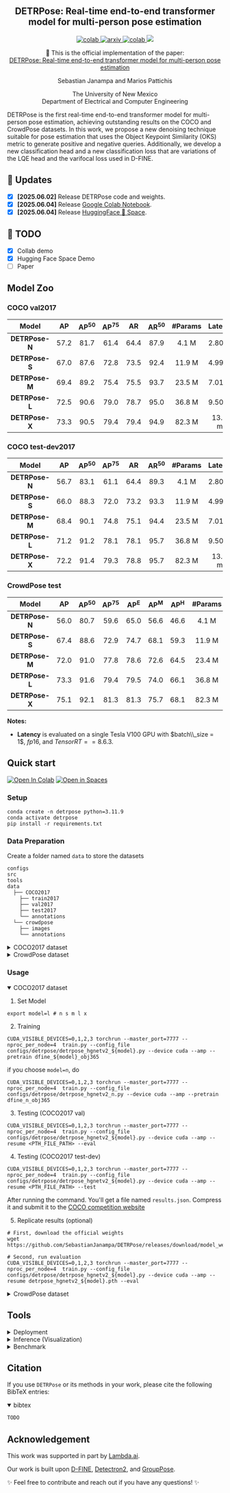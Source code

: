 
<h2 align="center">
  DETRPose: Real-time end-to-end transformer model for multi-person pose estimation
</h2>

<p align="center">
  <a href="https://github.com/SebastianJanampa/DETRPose/blob/main/LICENSE">
        <img alt="colab" src="https://img.shields.io/badge/license-apache%202.0-blue?style=for-the-badge">
  </a>

  <a href="">
        <img alt="arxiv" src="https://img.shields.io/badge/-paper-gray?style=for-the-badge&logo=arxiv&labelColor=red">
  </a>
  
  <a href="https://colab.research.google.com/github/SebastianJanampa/DETRPose/blob/main/DETRPose_tutorial.ipynb">
        <img alt="colab" src="https://img.shields.io/badge/-colab-blue?style=for-the-badge&logo=googlecolab&logoColor=white&labelColor=%23daa204&color=yellow">
  </a>

  <a href="https://huggingface.co/spaces/SebasJanampa/DETRPose">
      <img src='https://img.shields.io/badge/-SPACE-orange?style=for-the-badge&logo=huggingface&logoColor=white&labelColor=FF5500&color=orange'>
   </a>
   
</p>

<p align="center">
    📄 This is the official implementation of the paper:
    <br>
    <a href="">DETRPose: Real-time end-to-end transformer model for multi-person pose estimation</a>
</p>

</p>


<p align="center">
Sebastian Janampa and Marios Pattichis
</p>

<p align="center">
The University of New Mexico
  <br>
Department of Electrical and Computer Engineering
</p>

DETRPose is the first real-time end-to-end transformer model for multi-person pose estimation, 
achieving outstanding results on the COCO and CrowdPose datasets. In this work, we propose a 
new denoising technique suitable for pose estimation that uses the Object Keypoint Similarity (OKS) 
metric to generate positive and negative queries. Additionally, we develop a new classification head 
and a new classification loss that are variations of the LQE head and the varifocal loss used in D-FINE.


## 🚀 Updates
- [x] **\[2025.06.02\]** Release DETRPose code and weights.
- [x] **\[2025.06.04\]** Release [Google Colab Notebook](https://colab.research.google.com/github/SebastianJanampa/DETRPose/blob/main/DETRPose_tutorial.ipynb).
- [x] **\[2025.06.04\]** Release [HuggingFace 🤗 Space](https://huggingface.co/spaces/SebasJanampa/DETRPose).

## 📝 TODO
- [x] Collab demo
- [x] Hugging Face Space Demo
- [ ] Paper

## Model Zoo
### COCO val2017
| Model  | AP | AP<sup>50</sup> | AP<sup>75</sup> | AR | AR<sup>50</sup> | #Params | Latency | GFLOPs | config | checkpoint |
| :---: | :---: |  :---: | :---: | :---: | :---: | :---: | :---: | :---: | :---: | :---: | 
**DETRPose-N** | 57.2 | 81.7 | 61.4 | 64.4 | 87.9 | 4.1 M | 2.80 ms | 9.3 | [py](https://github.com/SebastianJanampa/DETRPose/blob/main/configs/detrpose/detrpose_hgnetv2_n.py) | [57.2](https://github.com/SebastianJanampa/DETRPose/releases/download/model_weights/detrpose_hgnetv2_n.pth) | 
**DETRPose-S** | 67.0 | 87.6 | 72.8 | 73.5 | 92.4 | 11.9 M | 4.99 ms | 33.1 | [py](https://github.com/SebastianJanampa/DETRPose/blob/main/configs/detrpose/detrpose_hgnetv2_s.py) | [67.0](https://github.com/SebastianJanampa/DETRPose/releases/download/model_weights/detrpose_hgnetv2_s.pth) | 
**DETRPose-M** | 69.4 | 89.2 | 75.4 | 75.5 | 93.7 | 23.5 M | 7.01 ms | 67.3 | [py](https://github.com/SebastianJanampa/DETRPose/blob/main/configs/detrpose/detrpose_hgnetv2_m.py) | [69.4](https://github.com/SebastianJanampa/DETRPose/releases/download/model_weights/detrpose_hgnetv2_m.pth) | 
**DETRPose-L** | 72.5 | 90.6 | 79.0 | 78.7 | 95.0 | 36.8 M | 9.50 ms | 107.1 | [py](https://github.com/SebastianJanampa/DETRPose/blob/main/configs/detrpose/detrpose_hgnetv2_l.py) | [72.5](https://github.com/SebastianJanampa/DETRPose/releases/download/model_weights/detrpose_hgnetv2_l.pth) | 
**DETRPose-X** | 73.3 | 90.5 | 79.4 | 79.4 | 94.9 | 82.3 M | 13.31 ms | 239.5 | [py](https://github.com/SebastianJanampa/DETRPose/blob/main/configs/detrpose/detrpose_hgnetv2_x.py) | [73.3](https://github.com/SebastianJanampa/DETRPose/releases/download/model_weights/detrpose_hgnetv2_x.pth) | 

### COCO test-dev2017
| Model  | AP | AP<sup>50</sup> | AP<sup>75</sup> | AR | AR<sup>50</sup> | #Params | Latency | GFLOPs | config | checkpoint |
| :---: | :---: |  :---: | :---: | :---: | :---: | :---: | :---: | :---: | :---: | :---: | 
**DETRPose-N** | 56.7 | 83.1 | 61.1 | 64.4 | 89.3 | 4.1 M | 2.80 ms | 9.3 | [py](https://github.com/SebastianJanampa/DETRPose/blob/main/configs/detrpose/detrpose_hgnetv2_n.py) | [56.7](https://github.com/SebastianJanampa/DETRPose/releases/download/model_weights/detrpose_hgnetv2_n.pth) | 
**DETRPose-S** | 66.0 | 88.3 | 72.0 | 73.2 | 93.3 | 11.9 M | 4.99 ms | 33.1 | [py](https://github.com/SebastianJanampa/DETRPose/blob/main/configs/detrpose/detrpose_hgnetv2_s.py) | [66.0](https://github.com/SebastianJanampa/DETRPose/releases/download/model_weights/detrpose_hgnetv2_s.pth) | 
**DETRPose-M** | 68.4 | 90.1 | 74.8 | 75.1 | 94.4 | 23.5 M | 7.01 ms | 67.3 | [py](https://github.com/SebastianJanampa/DETRPose/blob/main/configs/detrpose/detrpose_hgnetv2_m.py) | [88.3](https://github.com/SebastianJanampa/DETRPose/releases/download/model_weights/detrpose_hgnetv2_m.pth) | 
**DETRPose-L** | 71.2 | 91.2 | 78.1 | 78.1 | 95.7 | 36.8 M | 9.50 ms | 107.1 | [py](https://github.com/SebastianJanampa/DETRPose/blob/main/configs/detrpose/detrpose_hgnetv2_l.py) | [71.2](https://github.com/SebastianJanampa/DETRPose/releases/download/model_weights/detrpose_hgnetv2_l.pth) | 
**DETRPose-X** | 72.2 | 91.4 | 79.3 | 78.8 | 95.7 | 82.3 M | 13.31 ms | 239.5 | [py](https://github.com/SebastianJanampa/DETRPose/blob/main/configs/detrpose/detrpose_hgnetv2_x.py) | [72.2](https://github.com/SebastianJanampa/DETRPose/releases/download/model_weights/detrpose_hgnetv2_x.pth) | 

### CrowdPose test
| Model  | AP | AP<sup>50</sup> | AP<sup>75</sup> | AP<sup>E</sup> | AP<sup>M</sup> | AP<sup>H</sup> | #Params | Latency | GFLOPs | config | checkpoint |
| :---: | :---: |  :---: | :---: | :---: | :---: | :---: | :---: | :---: | :---: | :---: | :---: | 
**DETRPose-N** | 56.0 | 80.7 | 59.6 | 65.0 | 56.6 | 46.6 | 4.1 M | 2.72 ms | 8.8 | [py](https://github.com/SebastianJanampa/DETRPose/blob/main/configs/detrpose/detrpose_hgnetv2_n_crowdpose.py) | [57.2](https://github.com/SebastianJanampa/DETRPose/releases/download/model_weights/detrpose_hgnetv2_n_crowdpose.pth) | 
**DETRPose-S** | 67.4 | 88.6 | 72.9 | 74.7 | 68.1 | 59.3 | 11.9 M | 4.80 ms | 31.3  | [py](https://github.com/SebastianJanampa/DETRPose/blob/main/configs/detrpose/detrpose_hgnetv2_s_crowdpose.py) | [67.0](https://github.com/SebastianJanampa/DETRPose/releases/download/model_weights/detrpose_hgnetv2_s_crowdpose.pth) | 
**DETRPose-M** | 72.0 | 91.0 | 77.8 | 78.6 | 72.6 | 64.5 | 23.4 M | 6.86 ms | 64.9  | [py](https://github.com/SebastianJanampa/DETRPose/blob/main/configs/detrpose/detrpose_hgnetv2_m_crowdpose.py) | [69.4](https://github.com/SebastianJanampa/DETRPose/releases/download/model_weights/detrpose_hgnetv2_m_crowdpose.pth) | 
**DETRPose-L** | 73.3 | 91.6 | 79.4 | 79.5 | 74.0 | 66.1 | 36.8 M | 9.03 ms | 103.5  | [py](https://github.com/SebastianJanampa/DETRPose/blob/main/configs/detrpose/detrpose_hgnetv2_l_crowdpose.py) | [72.5](https://github.com/SebastianJanampa/DETRPose/releases/download/model_weights/detrpose_hgnetv2_l_crowdpose.pth) | 
**DETRPose-X** | 75.1 | 92.1 | 81.3 | 81.3 | 75.7 | 68.1 | 82.3 M | 13.01 ms | 232.3  | [py](https://github.com/SebastianJanampa/DETRPose/blob/main/configs/detrpose/detrpose_hgnetv2_x_crowdpose.py) | [73.3](https://github.com/SebastianJanampa/DETRPose/releases/download/model_weights/detrpose_hgnetv2_x_crowdpose.pth) | 

**Notes:**
- **Latency** is evaluated on a single  Tesla V100 GPU with $batch\\_size = 1$, $fp16$, and $TensorRT==8.6.3$.

## Quick start

[![Open In Colab](https://colab.research.google.com/assets/colab-badge.svg)](https://colab.research.google.com/github/SebastianJanampa/DETRPose/blob/main/DETRPose_tutorial.ipynb)
[![Open in Spaces](https://huggingface.co/datasets/huggingface/badges/resolve/main/open-in-hf-spaces-sm.svg)](https://huggingface.co/spaces/SebasJanampa/DETRPose)

### Setup

```shell
conda create -n detrpose python=3.11.9
conda activate detrpose
pip install -r requirements.txt
```

### Data Preparation
Create a folder named `data` to store the datasets
```
configs
src
tools
data
  ├── COCO2017
    ├── train2017
    ├── val2017
    ├── test2017
    └── annotations
  └── crowdpose
    ├── images
    └── annotations

```

<details>
  <summary> COCO2017 dataset </summary>
  Download COCO2017 from their [website](https://cocodataset.org/#download)
</details>
<details>
  <summary> CrowdPose dataset </summary>
  Download Crowdpose from their [github](https://github.com/jeffffffli/CrowdPose), or use the following command
  
```shell
pip install gdown # to download files from google drive
mkdir crowdpose
cd crowdpose
gdown 1VprytECcLtU4tKP32SYi_7oDRbw7yUTL # images
gdown 1b3APtKpc43dx_5FxizbS-EWGvd-zl7Lb # crowdpose_train.json
gdown 18-IwNa6TOGQPE0RqGNjNY1cJOfNC7MXj # crowdpose_val.json
gdown 13xScmTWqO6Y6m_CjiQ-23ptgX9sC-J9I # crowdpose_trainval.json
gdown 1FUzRj-dPbL1OyBwcIX2BgFPEaY5Yrz7S # crowdpose_test.json
unzip images.zip
```
</details>

### Usage
<details open>
  <summary> COCO2017 dataset </summary>
  
1. Set Model
```shell
export model=l # n s m l x
```

2. Training
```shell
CUDA_VISIBLE_DEVICES=0,1,2,3 torchrun --master_port=7777 --nproc_per_node=4  train.py --config_file configs/detrpose/detrpose_hgnetv2_${model}.py --device cuda --amp --pretrain dfine_${model}_obj365 
```
if you choose `model=n`, do
```shell
CUDA_VISIBLE_DEVICES=0,1,2,3 torchrun --master_port=7777 --nproc_per_node=4  train.py --config_file configs/detrpose/detrpose_hgnetv2_n.py --device cuda --amp --pretrain dfine_n_obj365 
```

3. Testing (COCO2017 val)
```shell
CUDA_VISIBLE_DEVICES=0,1,2,3 torchrun --master_port=7777 --nproc_per_node=4  train.py --config_file configs/detrpose/detrpose_hgnetv2_${model}.py --device cuda --amp --resume <PTH_FILE_PATH> --eval
```

4. Testing (COCO2017 test-dev)
```shell
CUDA_VISIBLE_DEVICES=0,1,2,3 torchrun --master_port=7777 --nproc_per_node=4  train.py --config_file configs/detrpose/detrpose_hgnetv2_${model}.py --device cuda --amp --resume <PTH_FILE_PATH> --test
```
After running the command. You'll get a file named `results.json`. Compress it and submit it to the [COCO competition website](https://codalab.lisn.upsaclay.fr/competitions/7403#learn_the_details)

5. Replicate results (optional)
```shell
# First, download the official weights
wget https://github.com/SebastianJanampa/DETRPose/releases/download/model_weights/detrpose_hgnetv2_${model}.pth

# Second, run evaluation
CUDA_VISIBLE_DEVICES=0,1,2,3 torchrun --master_port=7777 --nproc_per_node=4  train.py --config_file configs/detrpose/detrpose_hgnetv2_${model}.py --device cuda --amp --resume detrpose_hgnetv2_${model}.pth --eval
```
</details>

<details>
  <summary> CrowdPose dataset </summary>
  
1. Set Model
```shell
export model=l # n s m l x
```

2. Training
```shell
CUDA_VISIBLE_DEVICES=0,1,2,3 torchrun --master_port=7777 --nproc_per_node=4  train.py --config_file configs/detrpose/detrpose_hgnetv2_${model}_crowdpose.py --device cuda --amp --pretrain dfine_${model}_obj365 
```
if you choose `model=n`, do
```shell
CUDA_VISIBLE_DEVICES=0,1,2,3 torchrun --master_port=7777 --nproc_per_node=4  train.py --config_file configs/detrpose/detrpose_hgnetv2_n_crowdpose.py --device cuda --amp --pretrain dfine_n_obj365 
```

3. Testing
```shell
CUDA_VISIBLE_DEVICES=0,1,2,3 torchrun --master_port=7777 --nproc_per_node=4  train.py --config_file configs/detrpose/detrpose_hgnetv2_${model}_crowdpose.py --device cuda --amp --resume <PTH_FILE_PATH> --eval
```

4. Replicate results (optional)
```shell
# First, download the official weights
wget https://github.com/SebastianJanampa/DETRPose/releases/download/model_weights/detrpose_hgnetv2_${model}_crowdpose.pth

# Second, run evaluation
CUDA_VISIBLE_DEVICES=0,1,2,3 torchrun --master_port=7777 --nproc_per_node=4  train.py --config_file configs/detrpose/detrpose_hgnetv2_${model}_crowdpose.py --device cuda --amp --resume detrpose_hgnetv2_${model}_crowdpose.pth --eval
```
</details>

## Tools
<details>
<summary> Deployment </summary>

<!-- <summary>4. Export onnx </summary> -->
1. Setup
```shell
pip install -r tools/inference/requirements.txt
export model=l  # n s m l x
```

2. Export onnx
For COCO model
```shell
python tools/deployment/export_onnx.py --check -c configs/detrpose/detrpose_hgnetv2_${model}.py -r detrpose_hgnetv2_${model}.pth
```

For CrowdPose model
```shell
python tools/deployment/export_onnx.py --check -c configs/detrpose/detrpose_hgnetv2_${model}_crowdpose.py -r detrpose_hgnetv2_${model}_crowdpose.pth
```

3. Export [tensorrt](https://docs.nvidia.com/deeplearning/tensorrt/install-guide/index.html)
For a specific file
```shell
trtexec --onnx="model.onnx" --saveEngine="model.engine" --fp16
```

or, for all files inside a folder
```shell
python tools/deployment/export_tensorrt.py
```

</details>

<details>
<summary> Inference (Visualization) </summary>


1. Setup
```shell
export model=l  # n s m l x
```


<!-- <summary>5. Inference </summary> -->
2. Inference (onnxruntime / tensorrt / torch)

Inference on images and videos is supported.

For a single file
```shell
# For COCO model
python tools/inference/onnx_inf.py --onnx detrpose_hgnetv2_${model}.onnx --input examples/example1.jpg --annotator COCO
python tools/inference/trt_inf.py --trt detrpose_hgnetv2_${model}.engine --input examples/example1.jpg --annotator COCO
python tools/inference/torch_inf.py -c configs/detrpose/detrpose_hgnetv2_${model}.py -r <checkpoint.pth> --input examples/example1.jpg --device cuda:0 

# For CrowdPose model
python tools/inference/onnx_inf.py --onnx detrpose_hgnetv2_${model}_crowdpose.onnx --input examples/example1.jpg --annotator CrowdPose
python tools/inference/trt_inf.py --trt detrpose_hgnetv2_${model}_crowdpose.engine --input examples/example1.jpg --annotator CrowdPose
python tools/inference/torch_inf.py -c configs/detrpose/detrpose_hgnetv2_${model}_crowdpose.py -r <checkpoint.pth> --input examples/example1.jpg --device cuda:0 
```

For a folder
```shell
# For COCO model
python tools/inference/onnx_inf.py --onnx detrpose_hgnetv2_${model}.onnx --input examples --annotator COCO
python tools/inference/trt_inf.py --trt detrpose_hgnetv2_${model}.engine --input examples --annotator COCO
python tools/inference/torch_inf.py -c configs/detrpose/detrpose_hgnetv2_${model}.py -r <checkpoint.pth> --input examples --device cuda:0 

# For CrowdPose model
python tools/inference/onnx_inf.py --onnx detrpose_hgnetv2_${model}_crowdpose.onnx --input examples --annotator CrowdPose
python tools/inference/trt_inf.py --trt detrpose_hgnetv2_${model}_crowdpose.engine --input examples --annotator CrowdPose
python tools/inference/torch_inf.py -c configs/detrpose/detrpose_hgnetv2_${model}_crowdpose.py -r <checkpoint.pth> --input examples --device cuda:0

```
</details>

<details>
<summary> Benchmark </summary>

1. Setup
```shell
pip install -r tools/benchmark/requirements.txt
export model=l  # n s m l
```

<!-- <summary>6. Benchmark </summary> -->
2. Model FLOPs, MACs, and Params
```shell
# For COCO model
python tools/benchmark/get_info.py --config configs/detrpose/detrpose_hgnetv2_${model}.py

# For COCO model
python tools/benchmark/get_info.py --config configs/detrpose/detrpose_hgnetv2_${model}_crowdpose.py
```

3. TensorRT Latency
```shell
python tools/benchmark/trt_benchmark.py --infer_dir ./data/COCO2017/val2017 --engine_dir trt_engines
```

4. Pytorch Latency
```shell
# For COCO model
python tools/benchmark/torch_benchmark.py -c ./configs/detrpose/detrpose_hgnetv2_${model}.py --resume detrpose_hgnetv2_${model}.pth --infer_dir ./data/COCO/val2017

# For CrowdPose model
python tools/benchmark/torch_benchmark.py -c ./configs/detrpose/detrpose_hgnetv2_${model}_crowdpose.py --resume detrpose_hgnetv2_${model}_crowdpose.pth --infer_dir ./data/COCO/val2017
```
</details>


## Citation
If you use `DETRPose` or its methods in your work, please cite the following BibTeX entries:
<details open>
<summary> bibtex </summary>

```latex
TODO
```
</details>

## Acknowledgement
This work was supported in part by [Lambda.ai](https://lambda.ai).

Our work is built upon [D-FINE](https://github.com/Peterande/D-FINE), [Detectron2](https://github.com/facebookresearch/detectron2/tree/main), and [GroupPose](https://github.com/Michel-liu/GroupPose/tree/main).

✨ Feel free to contribute and reach out if you have any questions! ✨
